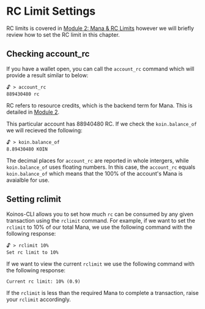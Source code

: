 # RC Limit Settings

RC limits is covered in [Module 2: Mana & RC Limits](/M2/1_introduction.md) however we will briefly review how to set the RC limit in this chapter.

## Checking account_rc

If you have a wallet open, you can call the `account_rc` command which will provide a result similar to below:

```
🔓 > account_rc
889430480 rc
```

RC refers to resource credits, which is the backend term for Mana. This is detailed in [Module 2](/M2/1_introduction).

This particular account has 88940480 RC. If we check the `koin.balance_of` we will recieved the following:

```
🔓 > koin.balance_of
8.89430480 KOIN
```

The decimal places for `account_rc` are reported in whole intergers, while `koin.balance_of` uses floating numbers. In this case, the `account_rc` equals `koin.balance_of` which means that the 100% of the account's Mana is avaialble for use.

## Setting rclimit

Koinos-CLI allows you to set how much `rc` can be consumed by any given transaction using the `rclimit` command. For example, if we want to set the `rclimit` to 10% of our total Mana, we use the following command with the following response:

```
🔓 > rclimit 10%
Set rc limit to 10%
```
If we want to view the current `rclimit` we use the following command with the following response:

```🔓 > rclimit
Current rc limit: 10% (0.9)
```

If the `rclimit` is less than the required Mana to complete a transaction, raise your `rclimit` accordingly.
